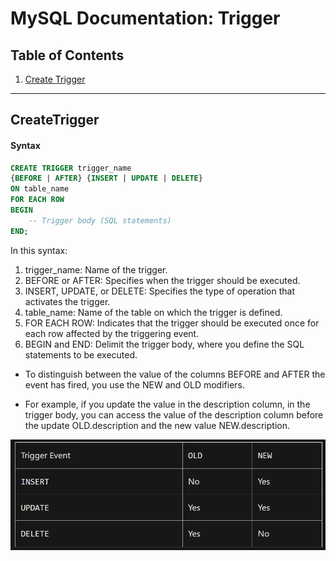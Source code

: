# MySQL Documentation: Trigger

## Table of Contents
1. [Create Trigger](#createtrigger)
---
## CreateTrigger

#### Syntax

```sql
CREATE TRIGGER trigger_name
{BEFORE | AFTER} {INSERT | UPDATE | DELETE}
ON table_name
FOR EACH ROW
BEGIN
    -- Trigger body (SQL statements)
END;
```

In this syntax:

1. trigger_name: Name of the trigger.
2. BEFORE or AFTER: Specifies when the trigger should be executed.
3. INSERT, UPDATE, or DELETE: Specifies the type of operation that activates the trigger.
4. table_name: Name of the table on which the trigger is defined.
5. FOR EACH ROW: Indicates that the trigger should be executed once for each row affected by the triggering event.
6. BEGIN and END: Delimit the trigger body, where you define the SQL statements to be executed.

- To distinguish between the value of the columns BEFORE and AFTER the event has fired, you use the NEW and OLD modifiers.

- For example, if you update the value in the description column, in the trigger body, you can access the value of the description column before the update OLD.description and the new value NEW.description.

![alt text](image.png)
